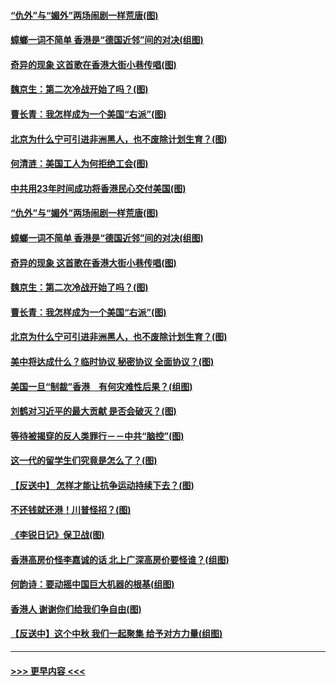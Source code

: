 #### [“仇外”与“媚外”两场闹剧一样荒唐(图)](../pages/p4/907689.md?t=09180522) 
#### [蟑螂一词不简单 香港是“德国近邻”间的对决(组图)](../pages/p4/907618.md?t=09180522) 
#### [奇异的现象 这首歌在香港大街小巷传唱(图)](../pages/p4/907583.md?t=09180522) 
#### [魏京生：第二次冷战开始了吗？(图)](../pages/p4/907581.md?t=09180522) 
#### [曹长青：我怎样成为一个美国“右派”(图)](../pages/p4/907580.md?t=09180522) 
#### [北京为什么宁可引进非洲黑人，也不废除计划生育？(图)](../pages/p4/907577.md?t=09180522) 
#### [何清涟：美国工人为何拒绝工会(图)](../pages/p4/907701.md?t=09180522) 
#### [中共用23年时间成功将香港民心交付美国(图)](../pages/p4/907698.md?t=09180522) 
#### [“仇外”与“媚外”两场闹剧一样荒唐(图)](../pages/p4/907689.md?t=09180522) 
#### [蟑螂一词不简单 香港是“德国近邻”间的对决(组图)](../pages/p4/907618.md?t=09180522) 
#### [奇异的现象 这首歌在香港大街小巷传唱(图)](../pages/p4/907583.md?t=09180522) 
#### [魏京生：第二次冷战开始了吗？(图)](../pages/p4/907581.md?t=09180522) 
#### [曹长青：我怎样成为一个美国“右派”(图)](../pages/p4/907580.md?t=09180522) 
#### [北京为什么宁可引进非洲黑人，也不废除计划生育？(图)](../pages/p4/907577.md?t=09180522) 
#### [美中将达成什么？临时协议 秘密协议 全面协议？(图)](../pages/p4/907576.md?t=09180522) 
#### [美国一旦“制裁”香港　有何灾难性后果？(组图)](../pages/p4/907575.md?t=09180522) 
#### [刘鹤对习近平的最大贡献 是否会破灭？(图)](../pages/p4/907509.md?t=09180522) 
#### [等待被揭穿的反人类罪行－－中共“脑控”(图)](../pages/p4/907167.md?t=09180522) 
#### [这一代的留学生们究竟是怎么了？(图)](../pages/p4/907473.md?t=09180522) 
#### [【反送中】 怎样才能让抗争运动持续下去？(图)](../pages/p4/907466.md?t=09180522) 
#### [不还钱就还港！川普怪招？(图)](../pages/p4/907474.md?t=09180522) 
#### [《李锐日记》保卫战(图)](../pages/p4/907465.md?t=09180522) 
#### [香港高房价怪李嘉诚的话 北上广深高房价要怪谁？(组图)](../pages/p4/907471.md?t=09180522) 
#### [何韵诗：要动摇中国巨大机器的根基(组图)](../pages/p4/907469.md?t=09180522) 
#### [香港人 谢谢你们给我们争自由(图)](../pages/p4/907402.md?t=09180522) 
#### [【反送中】这个中秋 我们一起聚集 给予对方力量(组图)](../pages/p4/907401.md?t=09180522) 

----
#### [ >>> 更早内容 <<< ](../indexes/p4-earlier.md)
